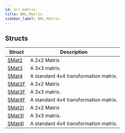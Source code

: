 ```yaml
---
id: brl.matrix
title: BRL.Matrix
sidebar_label: BRL.Matrix
---
```



## Structs
| Struct | Description |
|---|---|
| [SMat2](../../brl/brl.matrix/smat2) | A 2x2 Matrix |
| [SMat3](../../brl/brl.matrix/smat3) | A 3x3 matrix. |
| [SMat4](../../brl/brl.matrix/smat4) | A standard 4x4 transformation matrix. |
| [SMat2F](../../brl/brl.matrix/smat2f) | A 2x2 Matrix |
| [SMat3F](../../brl/brl.matrix/smat3f) | A 3x3 matrix. |
| [SMat4F](../../brl/brl.matrix/smat4f) | A standard 4x4 transformation matrix. |
| [SMat2I](../../brl/brl.matrix/smat2i) | A 2x2 Matrix |
| [SMat3I](../../brl/brl.matrix/smat3i) | A 3x3 matrix. |
| [SMat4I](../../brl/brl.matrix/smat4i) | A standard 4x4 transformation matrix. |

